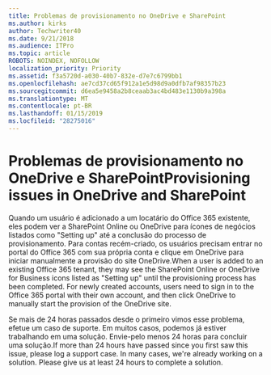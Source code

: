 ```yaml
---
title: Problemas de provisionamento no OneDrive e SharePoint
ms.author: kirks
author: Techwriter40
ms.date: 9/21/2018
ms.audience: ITPro
ms.topic: article
ROBOTS: NOINDEX, NOFOLLOW
localization_priority: Priority
ms.assetid: f3a5720d-a030-40b7-832e-d7e7c6799bb1
ms.openlocfilehash: ae7cd37cd65f912a1e5d98d9a0dfb7af98357b23
ms.sourcegitcommit: d6ea5e9458a2b8ceaab3ac4bd483e1130b9a398a
ms.translationtype: MT
ms.contentlocale: pt-BR
ms.lasthandoff: 01/15/2019
ms.locfileid: "28275016"
---
```

# <a name="provisioning-issues-in-onedrive-and-sharepoint"></a><span data-ttu-id="20fb9-102">Problemas de provisionamento no OneDrive e SharePoint</span><span class="sxs-lookup"><span data-stu-id="20fb9-102">Provisioning issues in OneDrive and SharePoint</span></span>

<span data-ttu-id="20fb9-p101">Quando um usuário é adicionado a um locatário do Office 365 existente, eles podem ver a SharePoint Online ou OneDrive para ícones de negócios listados como "Setting up" até a conclusão do processo de provisionamento. Para contas recém-criado, os usuários precisam entrar no portal do Office 365 com sua própria conta e clique em OneDrive para iniciar manualmente a provisão do site OneDrive.</span><span class="sxs-lookup"><span data-stu-id="20fb9-p101">When a user is added to an existing Office 365 tenant, they may see the SharePoint Online or OneDrive for Business icons listed as "Setting up" until the provisioning process has been completed. For newly created accounts, users need to sign in to the Office 365 portal with their own account, and then click OneDrive to manually start the provision of the OneDrive site.</span></span>
  
<span data-ttu-id="20fb9-p102">Se mais de 24 horas passados desde o primeiro vimos esse problema, efetue um caso de suporte. Em muitos casos, podemos já estiver trabalhando em uma solução. Envie-pelo menos 24 horas para concluir uma solução.</span><span class="sxs-lookup"><span data-stu-id="20fb9-p102">If more than 24 hours have passed since you first saw this issue, please log a support case. In many cases, we're already working on a solution. Please give us at least 24 hours to complete a solution.</span></span>
  


